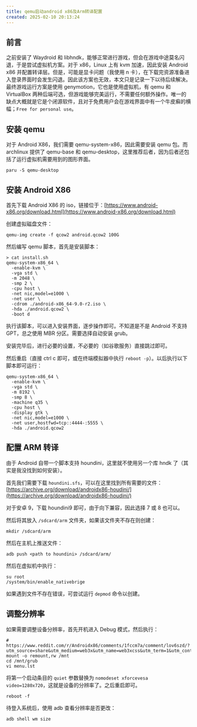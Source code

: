 ```yaml
---
title: qemu启动android x86及Arm转译配置
created: 2025-02-10 20:13:24
---
```

## 前言

之前安装了 Waydroid 和 libhndk，能够正常进行游戏，但会在游戏中途莫名闪退，于是尝试虚拟机方案。对于 x86，Linux 上有 kvm 加速，因此安装 Android x86 并配置转译层。但是，可能是显卡问题（我使用 n 卡），在下载完资源准备进入登录界面时会发生闪退。因此该方案也无效，本文只是记录一下以待后续解决。最终游戏运行方案是使用 genymotion，它也是使用虚拟机，有 qemu 和 VirtualBox 两种后端可选，但游戏能够完美运行，不需要任何额外操作。唯一的缺点大概就是它是个闭源软件，且对于免费用户会在游戏界面中有一个牛皮癣的横幅；`Free for personal use`。

## 安装 qemu

对于 Android X86，我们需要 qemu-system-x86，因此需要安装 qemu 包。而 archlinux 提供了 qemu-base 和 qemu-desktop，这里推荐后者，因为后者还包括了运行虚拟机需要用到的图形界面。

```shell
paru -S qemu-desktop
```

## 安装 Android X86

首先下载 Android X86 的 iso，链接位于：[https://www.android-x86.org/download.html](https://www.android-x86.org/download.html)

创建虚拟磁盘文件：

```shell
qemu-img create -f qcow2 android.qcow2 100G
```

然后编写 qemu 脚本，首先是安装脚本：

```shell
> cat install.sh
qemu-system-x86_64 \
  -enable-kvm \
  -vga std \
  -m 2048 \
  -smp 2 \
  -cpu host \
  -net nic,model=e1000 \
  -net user \
  -cdrom ./android-x86_64-9.0-r2.iso \
  -hda ./android.qcow2 \
  -boot d
```

执行该脚本，可以进入安装界面，逐步操作即可。不知道是不是 Android 不支持 GPT，总之使用 MBR 分区。需要选择自动安装 grub。

安装完毕后，进行必要的设置，不必要的（如谷歌服务）直接跳过即可。

然后重启（直接 ctrl c 即可，或在终端模拟器中执行 `reboot -p`）。以后执行以下脚本即可运行：

```shell
qemu-system-x86_64 \
  -enable-kvm \
  -vga std \
  -m 8192 \
  -smp 8 \
  -machine q35 \
  -cpu host \
  -display gtk \
  -net nic,model=e1000 \
  -net user,hostfwd=tcp::4444-:5555 \
  -hda ./android.qcow2
```

## 配置 ARM 转译

由于 Android 自带一个脚本支持 houndini，这里就不使用另一个库 hndk 了（其实是我没找到如何安装）。

首先我们需要下载 `houndini.sfs`，可以在这里找到所有需要的文件：[https://archive.org/download/androidx86-houdini/](https://archive.org/download/androidx86-houdini/)

对于安卓 9，下载 houndini9 即可，由于向下兼容，因此选择 7 或 8 也可以。

然后将其放入 `/sdcard/arm` 文件夹，如果该文件夹不存在则创建：

```shell
mkdir /sdcard/arm
```

然后在主机上推送文件：

```shell
adb push <path to houndini> /sdcard/arm/
```

然后在虚拟机中执行：

```shell
su root
/system/bin/enable_nativebrige
```

如果遇到文件不存在错误，可尝试运行 `depmod` 命令以创建。

## 调整分辨率

如果需要调整设备分辨率，首先开机进入 Debug 模式，然后执行：

```shell
# https://www.reddit.com/r/Androidx86/comments/1fccm7a/comment/lov6szd/?utm_source=share&utm_medium=web3x&utm_name=web3xcss&utm_term=1&utm_content=share_button
mount -o remount,rw /mnt
cd /mnt/grub
vi menu.lst
```

将第一个启动条目的 `quiet` 参数替换为 `nomodeset xforcevesa video=1280x720`，这就是设备的分辨率了。之后重启即可。

```shell
reboot -f
```

待登入系统后，使用 adb 查看分辨率是否更改：

```shell
adb shell wm size
```
